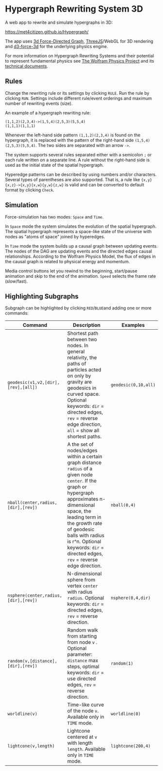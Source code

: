 # Hypergraph Rewriting System 3D

A web app to rewrite and simulate hypergraphs in 3D:

https://met4citizen.github.io/Hypergraph/

The app uses [3d Force-Directed Graph](https://github.com/vasturiano/3d-force-graph),
[ThreeJS](https://github.com/mrdoob/three.js/)/WebGL for 3D rendering and
[d3-force-3d](https://github.com/vasturiano/d3-force-3d) for the underlying
physics engine.

For more information on Hypergraph Rewriting Systems and their potential to
represent fundamental physics see [The Wolfram Physics Project](https://www.wolframphysics.org)
and its [technical documents](https://www.wolframphysics.org/technical-documents/).

## Rules

Change the rewriting rule or its settings by clicking `RULE`. Run the rule
by clicking `RUN`. Settings include different rule/event orderings and maximum
number of rewriting events (size).

An example of a hypergraph rewriting rule:

```
(1,1,2)(2,3,4)->(1,5,4)(2,5,3)(5,5,4)
(1,1,1)(1,1,1)
```

Whenever the left-hand side pattern `(1,1,2)(2,3,4)` is
found on the hypergraph, it is replaced with the pattern of the
right-hand side `(1,5,4)(2,5,3)(5,5,4)`. The two sides are
separated with an arrow `->`.

The system supports several rules separated either with a semicolon `;` or
each rule written on a separate line. A rule without the right-hand side is used as
the initial state of the spatial hypergraph.

Hyperedge patterns can be described by using numbers and/or characters.
Several types of parentheses are also supported. That is, a rule like
`{x,y}{x,z}->{x,y}{x,w}{y,w}{z,w}` is valid and can be converted to
default format by clicking `Check`.

## Simulation

Force-simulation has two modes: `Space` and `Time`.

In `Space` mode the system simulates the evolution of the spatial hypergraph. The
spatial hypergraph represents a space-like state of the universe with nodes as
"atoms of space" joined by hyperedges.

In `Time` mode the system builds up a causal graph between updating events.
The nodes of the DAG are updating events and the directed edges causal relationships.
According to the Wolfram Physics Model, the flux of edges in the causal graph
is related to physical energy and momentum.

Media control buttons let you rewind to the beginning, start/pause animation and
skip to the end of the animation. `Speed` selects the frame rate (slow/fast).

## Highlighting Subgraphs

Subgraph can be highlighted by clicking `RED`/`BLUE`and adding one or more
commands:

Command | Description | Examples
--- | --- | ---
`geodesic(v1,v2,[dir],[rev],[all])` | Shortest path between two nodes. In general relativity, the paths of particles acted on only by gravity are geodesics in curved space. Optional keywords: `dir` = directed edges, `rev` = reverse edge direction, `all` = show all shortest paths. | `geodesic(0,10,all)`
`nball(center,radius,[dir],[rev])` | A the set of nodes/edges within a certain graph distance `radius` of a given node `center`. If the graph or hypergraph approximates n-dimensional space, the leading term in the growth rate of geodesic balls with radius is r^n. Optional keywords: `dir` = directed edges, `rev` = reverse edge direction. | `nball(0,4)`
`nsphere(center,radius,[dir],[rev])` | N-dimensional sphere from vertex `center` with radius `radius`. Optional keywords: `dir` = directed edges, `rev` = reverse direction. | `nsphere(0,4,dir)`
`random(v,[distance],[dir],[rev])` | Random walk from starting from node `v` . Optional parameter: `distance` max steps, optimal keywords: `dir` = use directed edges, `rev` = reverse direction. | `random(1)`
`worldline(v)` | Time-like curve of the node `v`. Available only in `TIME` mode. | `worldline(0)`
`lightcone(v,length)` | Lightcone centered at `v` with length `length`. Available only in `TIME` mode. | `lightcone(200,4)`



